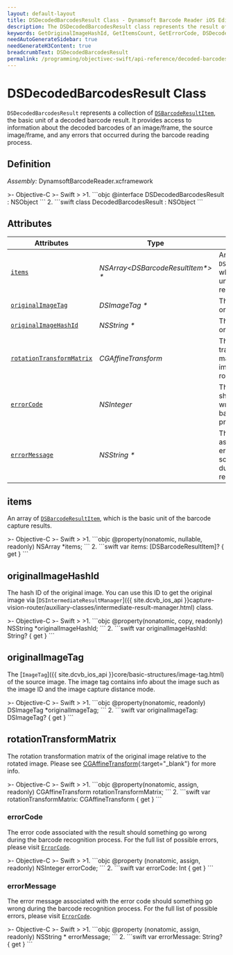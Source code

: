 ```yaml
---
layout: default-layout
title: DSDecodedBarcodesResult Class - Dynamsoft Barcode Reader iOS Edition
description: The DSDecodedBarcodesResult class represents the result of a barcode reading process. It provides access to information about the decoded barcodes, the source image, and any errors that occurred during the barcode reading process.
keywords: GetOriginalImageHashId, GetItemsCount, GetErrorCode, DSDecodedBarcodesResult, api reference
needAutoGenerateSidebar: true
needGenerateH3Content: true
breadcrumbText: DSDecodedBarcodesResult
permalink: /programming/objectivec-swift/api-reference/decoded-barcodes-result.html
---
```


# DSDecodedBarcodesResult Class

`DSDecodedBarcodesResult` represents a collection of [`DSBarcodeResultItem`](barcode-result-item.md), the basic unit of a decoded barcode result. It provides access to information about the decoded barcodes of an image/frame, the source image/frame, and any errors that occurred during the barcode reading process.

## Definition

*Assembly:* DynamsoftBarcodeReader.xcframework

<div class="sample-code-prefix"></div>
>- Objective-C
>- Swift
>
>1. 
```objc
@interface DSDecodedBarcodesResult : NSObject
```
2. 
```swift
class DecodedBarcodesResult : NSObject
```

## Attributes

| Attributes    | Type | Description |
| ------------- | ---- | ----------- |
| [`items`](#items) | *NSArray<DSBarcodeResultItem\*> \** | An array of `DSBarcodeResultItem`, which is the basic unit of the captured results. |
| [`originalImageTag`](#originalimagetag) | *DSImageTag \** | The `ImageTag` of the original image. |
| [`originalImageHashId`](#originalimagehashid) | *NSString \** | The hash ID of the original image. |
| [`rotationTransformMatrix`](#rotationtransformmatrix) | *CGAffineTransform* | The rotation transformation matrix of the original image relative to the rotated image. |
| [`errorCode`](#errorcode) | *NSInteger* | The error code should something go wrong during the barcode recognition process. |
| [`errorMessage`](#errormessage) | *NSString \** | The error message associated with the error code should something go wrong during the barcode recognition process. |

## items

An array of [`DSBarcodeResultItem`](barcode-result-item.md), which is the basic unit of the barcode capture results.

<div class="sample-code-prefix"></div>
>- Objective-C
>- Swift
>
>1. 
```objc
@property(nonatomic, nullable, readonly) NSArray<DSBarcodeResultItem *> *items;
```
2. 
```swift
var items: [DSBarcodeResultItem]? { get }
```

## originalImageHashId

The hash ID of the original image. You can use this ID to get the original image via [`DSIntermediateResultManager`]({{ site.dcvb_ios_api }}capture-vision-router/auxiliary-classes/intermediate-result-manager.html) class.

<div class="sample-code-prefix"></div>
>- Objective-C
>- Swift
>
>1. 
```objc
@property(nonatomic, copy, readonly) NSString *originalImageHashId;
```
2. 
```swift
var originalImageHashId: String? { get }
```

## originalImageTag

The [`ImageTag`]({{ site.dcvb_ios_api }}core/basic-structures/image-tag.html) of the source image. The image tag contains info about the image such as the image ID and the image capture distance mode.

<div class="sample-code-prefix"></div>
>- Objective-C
>- Swift
>
>1. 
```objc
@property(nonatomic, readonly) DSImageTag *originalImageTag;
```
2. 
```swift
var originalImageTag: DSImageTag? { get }
```

## rotationTransformMatrix

The rotation transformation matrix of the original image relative to the rotated image. Please see [CGAffineTransform](https://developer.apple.com/documentation/corefoundation/cgaffinetransform){:target="_blank"} for more info.

<div class="sample-code-prefix"></div>
>- Objective-C
>- Swift
>
>1. 
```objc
@property(nonatomic, assign, readonly) CGAffineTransform rotationTransformMatrix;
```
2. 
```swift
var rotationTransformMatrix: CGAffineTransform { get }
```

### errorCode

The error code associated with the result should something go wrong during the barcode recognition process. For the full list of possible errors, please visit [`ErrorCode`]({{site.dcvb_enumerations}}core/error-code.html?lang=objc,swift).

<div class="sample-code-prefix"></div>
>- Objective-C
>- Swift
>
>1. 
```objc
@property (nonatomic, assign, readonly) NSInteger errorCode;
```
2. 
```swift
var errorCode: Int { get }
```

### errorMessage

The error message associated with the error code should something go wrong during the barcode recognition process. For the full list of possible errors, please visit [`ErrorCode`]({{site.dcvb_enumerations}}core/error-code.html?lang=objc,swift).

<div class="sample-code-prefix"></div>
>- Objective-C
>- Swift
>
>1. 
```objc
@property (nonatomic, assign, readonly) NSString * errorMessage;
```
2. 
```swift
var errorMessage: String? { get }
```
